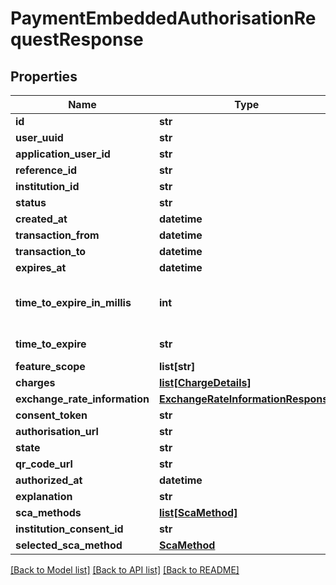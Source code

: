 # PaymentEmbeddedAuthorisationRequestResponse

## Properties
Name | Type | Description | Notes
------------ | ------------- | ------------- | -------------
**id** | **str** |  | [optional] 
**user_uuid** | **str** |  | [optional] 
**application_user_id** | **str** |  | [optional] 
**reference_id** | **str** |  | [optional] 
**institution_id** | **str** |  | [optional] 
**status** | **str** |  | [optional] 
**created_at** | **datetime** |  | [optional] 
**transaction_from** | **datetime** |  | [optional] 
**transaction_to** | **datetime** |  | [optional] 
**expires_at** | **datetime** |  | [optional] 
**time_to_expire_in_millis** | **int** | Deprecated. Use &#x60;timeToExpire&#x60; instead. | [optional] 
**time_to_expire** | **str** | ISO 8601 duration | [optional] 
**feature_scope** | **list[str]** |  | [optional] 
**charges** | [**list[ChargeDetails]**](ChargeDetails.md) |  | [optional] 
**exchange_rate_information** | [**ExchangeRateInformationResponse**](ExchangeRateInformationResponse.md) |  | [optional] 
**consent_token** | **str** |  | [optional] 
**authorisation_url** | **str** |  | [optional] 
**state** | **str** |  | [optional] 
**qr_code_url** | **str** |  | [optional] 
**authorized_at** | **datetime** |  | [optional] 
**explanation** | **str** |  | [optional] 
**sca_methods** | [**list[ScaMethod]**](ScaMethod.md) |  | [optional] 
**institution_consent_id** | **str** |  | [optional] 
**selected_sca_method** | [**ScaMethod**](ScaMethod.md) |  | [optional] 

[[Back to Model list]](../README.md#documentation-for-models) [[Back to API list]](../README.md#documentation-for-api-endpoints) [[Back to README]](../README.md)


